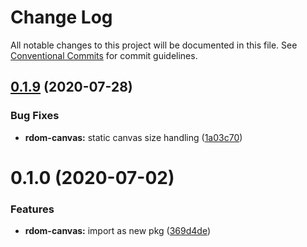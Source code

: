 #  Change Log 

All notable changes to this project will be documented in this file. See [Conventional Commits](https://conventionalcommits.org) for commit guidelines. 

##  [0.1.9](https://github.com/thi-ng/umbrella/compare/@thi.ng/rdom-canvas@0.1.8...@thi.ng/rdom-canvas@0.1.9) (2020-07-28) 

###  Bug Fixes 

- **rdom-canvas:** static canvas size handling ([1a03c70](https://github.com/thi-ng/umbrella/commit/1a03c70e3e9fe6c8b096f78084dc590102d96893)) 

#  0.1.0 (2020-07-02) 

###  Features 

- **rdom-canvas:** import as new pkg ([369d4de](https://github.com/thi-ng/umbrella/commit/369d4de29c0b0c1ff3092126902f1835ac61870e)) 

